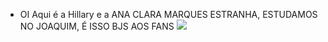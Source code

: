 - OI Aqui é a Hillary e a ANA CLARA MARQUES ESTRANHA, ESTUDAMOS NO JOAQUIM, É ISSO BJS AOS FANS
![](https://user-images.githubusercontent.com/14011726/94132137-7d4fc100-fe7c-11ea-8512-69f90cb65e48.gif)
